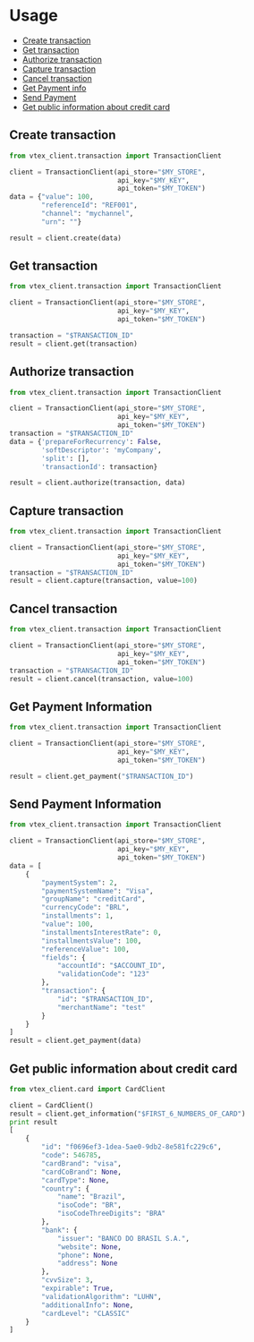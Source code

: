 # Usage

- [Create transaction](#create)
- [Get transaction](#get)
- [Authorize transaction](#authorize)
- [Capture transaction](#capture)
- [Cancel transaction](#cancel)
- [Get Payment info](#get-payment)
- [Send Payment](#send-payment)
- [Get public information about credit card](#card-getinformation)




## <a name="create"></a>Create transaction
```python
from vtex_client.transaction import TransactionClient

client = TransactionClient(api_store="$MY_STORE",
                           api_key="$MY_KEY",
                           api_token="$MY_TOKEN")
data = {"value": 100,
        "referenceId": "REF001",
        "channel": "mychannel",
        "urn": ""}

result = client.create(data)
```


## <a name="get"></a>Get transaction
```python
from vtex_client.transaction import TransactionClient

client = TransactionClient(api_store="$MY_STORE",
                           api_key="$MY_KEY",
                           api_token="$MY_TOKEN")

transaction = "$TRANSACTION_ID"
result = client.get(transaction)
```


## <a name="authorize"></a>Authorize transaction
```python
from vtex_client.transaction import TransactionClient

client = TransactionClient(api_store="$MY_STORE",
                           api_key="$MY_KEY",
                           api_token="$MY_TOKEN")
transaction = "$TRANSACTION_ID"
data = {'prepareForRecurrency': False,
        'softDescriptor': 'myCompany',
        'split': [],
        'transactionId': transaction}

result = client.authorize(transaction, data)
```

## <a name="capture"></a>Capture transaction
```python
from vtex_client.transaction import TransactionClient

client = TransactionClient(api_store="$MY_STORE",
                           api_key="$MY_KEY",
                           api_token="$MY_TOKEN")
transaction = "$TRANSACTION_ID"
result = client.capture(transaction, value=100)
```

## <a name="cancel"></a>Cancel transaction
```python
from vtex_client.transaction import TransactionClient

client = TransactionClient(api_store="$MY_STORE",
                           api_key="$MY_KEY",
                           api_token="$MY_TOKEN")
transaction = "$TRANSACTION_ID"
result = client.cancel(transaction, value=100)
```

## <a name="get-payment"></a>Get Payment Information
```python
from vtex_client.transaction import TransactionClient

client = TransactionClient(api_store="$MY_STORE",
                           api_key="$MY_KEY",
                           api_token="$MY_TOKEN")

result = client.get_payment("$TRANSACTION_ID")
```


## <a name="send-payment"></a>Send Payment Information
```python
from vtex_client.transaction import TransactionClient

client = TransactionClient(api_store="$MY_STORE",
                           api_key="$MY_KEY",
                           api_token="$MY_TOKEN")
data = [
    {
        "paymentSystem": 2,
        "paymentSystemName": "Visa",
        "groupName": "creditCard",
        "currencyCode": "BRL",
        "installments": 1,
        "value": 100,
        "installmentsInterestRate": 0,
        "installmentsValue": 100,
        "referenceValue": 100,
        "fields": {
            "accountId": "$ACCOUNT_ID",
            "validationCode": "123"
        },
        "transaction": {
            "id": "$TRANSACTION_ID",
            "merchantName": "test"
        }
    }
]
result = client.get_payment(data)
```


## <a name="card-getinformation"></a>Get public information about credit card
```python
from vtex_client.card import CardClient

client = CardClient()
result = client.get_information("$FIRST_6_NUMBERS_OF_CARD")
print result
[
    {
        "id": "f0696ef3-1dea-5ae0-9db2-8e581fc229c6",
        "code": 546785,
        "cardBrand": "visa",
        "cardCoBrand": None,
        "cardType": None,
        "country": {
            "name": "Brazil",
            "isoCode": "BR",
            "isoCodeThreeDigits": "BRA"
        },
        "bank": {
            "issuer": "BANCO DO BRASIL S.A.",
            "website": None,
            "phone": None,
            "address": None
        },
        "cvvSize": 3,
        "expirable": True,
        "validationAlgorithm": "LUHN",
        "additionalInfo": None,
        "cardLevel": "CLASSIC"
    }
]
```
